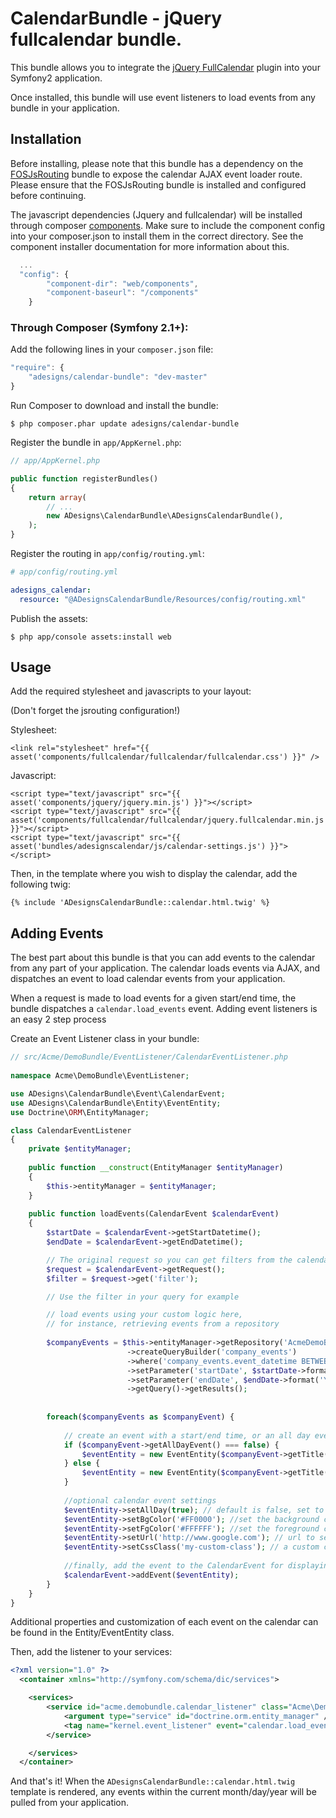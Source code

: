 CalendarBundle - jQuery fullcalendar bundle.
===============

This bundle allows you to integrate the [jQuery FullCalendar](http://arshaw.com/fullcalendar/) plugin into your Symfony2 application.

Once installed, this bundle will use event listeners to load events from any bundle in your application.

Installation
------------

Before installing, please note that this bundle has a dependency on the [FOSJsRouting](https://github.com/FriendsOfSymfony/FOSJsRoutingBundle) bundle to expose the calendar AJAX event loader route.  Please ensure that the FOSJsRouting bundle is installed and configured before continuing.

The javascript dependencies (Jquery and fullcalendar) will be installed through composer [components](https://github.com/RobLoach/component-installer). Make sure to include the component config into your composer.json to install them in the correct directory. See the component installer documentation for more information about this. 

``` js composer.json
  ...
  "config": {
        "component-dir": "web/components",
        "component-baseurl": "/components"
    }
```    

### Through Composer (Symfony 2.1+):

Add the following lines in your `composer.json` file:

``` js
"require": {
    "adesigns/calendar-bundle": "dev-master"
}
```

Run Composer to download and install the bundle:

    $ php composer.phar update adesigns/calendar-bundle

Register the bundle in `app/AppKernel.php`:

``` php
// app/AppKernel.php

public function registerBundles()
{
    return array(
        // ...
        new ADesigns\CalendarBundle\ADesignsCalendarBundle(),
    );
}
```

Register the routing in `app/config/routing.yml`:

``` yml
# app/config/routing.yml

adesigns_calendar:
  resource: "@ADesignsCalendarBundle/Resources/config/routing.xml"    
```

Publish the assets:

    $ php app/console assets:install web
    
Usage
-----

Add the required stylesheet and javascripts to your layout:

(Don't forget the jsrouting configuration!)

Stylesheet:    
```
<link rel="stylesheet" href="{{ asset('components/fullcalendar/fullcalendar/fullcalendar.css') }}" />
```    
Javascript:
```
<script type="text/javascript" src="{{ asset('components/jquery/jquery.min.js') }}"></script>
<script type="text/javascript" src="{{ asset('components/fullcalendar/fullcalendar/jquery.fullcalendar.min.js') }}"></script>
<script type="text/javascript" src="{{ asset('bundles/adesignscalendar/js/calendar-settings.js') }}"></script>
```    
Then, in the template where you wish to display the calendar, add the following twig:

```
{% include 'ADesignsCalendarBundle::calendar.html.twig' %}
```   

Adding Events
-------------    

The best part about this bundle is that you can add events to the calendar from any part of your application.  The calendar loads events via AJAX, and dispatches an event to load calendar events from your application.

When a request is made to load events for a given start/end time, the bundle dispatches a `calendar.load_events` event.  Adding event listeners is an easy 2 step process

Create an Event Listener class in your bundle:

``` php
// src/Acme/DemoBundle/EventListener/CalendarEventListener.php  
	
namespace Acme\DemoBundle\EventListener;

use ADesigns\CalendarBundle\Event\CalendarEvent;
use ADesigns\CalendarBundle\Entity\EventEntity;
use Doctrine\ORM\EntityManager;

class CalendarEventListener
{
	private $entityManager;
	
	public function __construct(EntityManager $entityManager)
	{
		$this->entityManager = $entityManager;
	}
	
	public function loadEvents(CalendarEvent $calendarEvent)
	{
		$startDate = $calendarEvent->getStartDatetime();
		$endDate = $calendarEvent->getEndDatetime();

		// The original request so you can get filters from the calendar
     	$request = $calendarEvent->getRequest();
        $filter = $request->get('filter');

        // Use the filter in your query for example

		// load events using your custom logic here,
		// for instance, retrieving events from a repository
		
		$companyEvents = $this->entityManager->getRepository('AcmeDemoBundle:MyCompanyEvents')
			              ->createQueryBuilder('company_events')
			              ->where('company_events.event_datetime BETWEEN :startDate and :endDate')
			              ->setParameter('startDate', $startDate->format('Y-m-d H:i:s'))
			              ->setParameter('endDate', $endDate->format('Y-m-d H:i:s'))
			              ->getQuery()->getResults();
		
		              
		foreach($companyEvents as $companyEvent) {
		
		    // create an event with a start/end time, or an all day event
		    if ($companyEvent->getAllDayEvent() === false) {
		    	$eventEntity = new EventEntity($companyEvent->getTitle(), $companyEvent->getStartDatetime(), $companyEvent->getEndDatetime());
		    } else {
		    	$eventEntity = new EventEntity($companyEvent->getTitle(), $companyEvent->getStartDatetime(), null, true);
		    }
		    
		    //optional calendar event settings
		    $eventEntity->setAllDay(true); // default is false, set to true if this is an all day event
		    $eventEntity->setBgColor('#FF0000'); //set the background color of the event's label
		    $eventEntity->setFgColor('#FFFFFF'); //set the foreground color of the event's label
		    $eventEntity->setUrl('http://www.google.com'); // url to send user to when event label is clicked
		    $eventEntity->setCssClass('my-custom-class'); // a custom class you may want to apply to event labels
		    
		    //finally, add the event to the CalendarEvent for displaying on the calendar
		    $calendarEvent->addEvent($eventEntity);
		}
	}
}
```

Additional properties and customization of each event on the calendar can be found in the Entity/EventEntity class.
	
Then, add the listener to your services:
``` xml
<?xml version="1.0" ?>
  <container xmlns="http://symfony.com/schema/dic/services">

    <services>
        <service id="acme.demobundle.calendar_listener" class="Acme\DemoBundle\EventListener\CalendarEventListener">
            <argument type="service" id="doctrine.orm.entity_manager" />
            <tag name="kernel.event_listener" event="calendar.load_events" method="loadEvents" />
        </service>

    </services>
  </container>
```

And that's it!  When the `ADesignsCalendarBundle::calendar.html.twig` template is rendered, any events within the current month/day/year will be pulled from your application.

    
